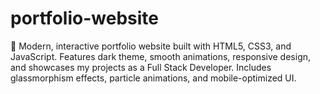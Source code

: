 # portfolio-website
🌟 Modern, interactive portfolio website built with HTML5, CSS3, and JavaScript. Features dark theme, smooth animations, responsive design, and showcases my projects as a Full Stack Developer. Includes glassmorphism effects, particle animations, and mobile-optimized UI.

